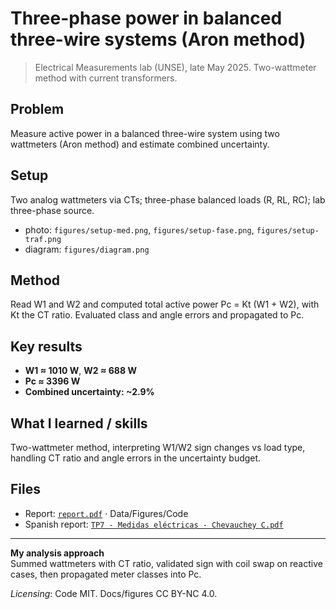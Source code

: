 # Three-phase power in balanced three-wire systems (Aron method)

> Electrical Measurements lab (UNSE), late May 2025. Two-wattmeter method with current transformers.

## Problem
Measure active power in a balanced three-wire system using two wattmeters (Aron method) and estimate combined uncertainty.

## Setup
Two analog wattmeters via CTs; three-phase balanced loads (R, RL, RC); lab three-phase source.  
- photo: `figures/setup-med.png`, `figures/setup-fase.png`, `figures/setup-traf.png`  
- diagram: `figures/diagram.png`

## Method
Read W1 and W2 and computed total active power Pc = Kt (W1 + W2), with Kt the CT ratio. Evaluated class and angle errors and propagated to Pc.

## Key results
- **W1 ≈ 1010 W**, **W2 ≈ 688 W**
- **Pc ≈ 3396 W**
- **Combined uncertainty: ~2.9%**

## What I learned / skills
Two-wattmeter method, interpreting W1/W2 sign changes vs load type, handling CT ratio and angle errors in the uncertainty budget.

## Files
- Report: [`report.pdf`](report.pdf) · Data/Figures/Code  
- Spanish report: [`TP7 - Medidas eléctricas - Chevauchey C.pdf`](es/TP7%20-%20Medidas%20el%C3%A9ctricas%20-%20Chevauchey%20C.pdf)

---

**My analysis approach**  
Summed wattmeters with CT ratio, validated sign with coil swap on reactive cases, then propagated meter classes into Pc.

*Licensing*: Code MIT. Docs/figures CC BY-NC 4.0.
